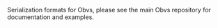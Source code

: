 Serialization formats for Obvs, please see the main Obvs repository for documentation and examples.
